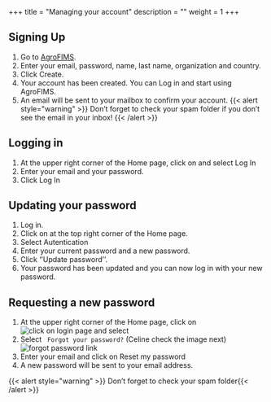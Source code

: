 +++
title = "Managing your account"
description = ""
weight = 1
+++

## Signing Up
1.	Go to  <a href="https://agrofims.org/" target="_blank">AgroFIMS</a>.
2.	Enter your email, password, name, last name, organization and country. 
3.	Click Create.
4.	Your account has been created. You can Log in and start using AgroFIMS. 
5.	An email will be sent to your mailbox to confirm your account. 
{{< alert style="warning" >}} Don’t forget to check your spam folder if you don’t see the email in your inbox! {{< /alert >}}

## Logging in
1.	At the upper right corner of the Home page, click on    and select Log In
2.	Enter your email and your password.
3.	Click Log In

## Updating your password
1.	Log in.
2.	Click on      at the top right corner of the Home page.
3.	Select Autentication
4.	Enter your current password and a new password.
5.	Click ‘’Update password’’.
6.	Your password has been updated and you can now log in with your new password.

## 	Requesting a new password
1.	At the upper right corner of the Home page, click on ![click on login page](https://agrofims.github.io/helpdocs/images/login.png) and select 
2.	Select <code> Forgot your password?</code>  (Celine check the image next) ![forgot password link](https://agrofims.github.io/helpdocs/images/forgot_password.png)
3.	Enter your email and click on Reset my password
4.	A new password will be sent to your email address. 

{{< alert style="warning" >}} Don’t forget to check your spam folder{{< /alert >}}
